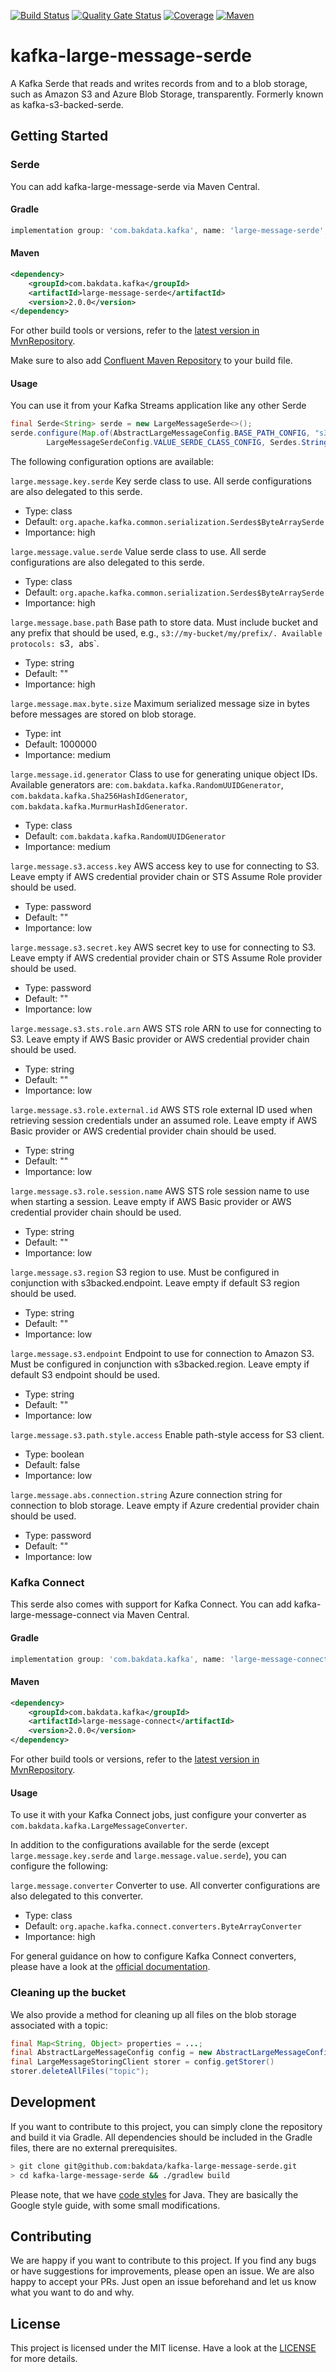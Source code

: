[![Build Status](https://dev.azure.com/bakdata/public/_apis/build/status/bakdata.kafka-s3-backed-serde?branchName=master)](https://dev.azure.com/bakdata/public/_build/latest?definitionId=20&branchName=master)
[![Quality Gate Status](https://sonarcloud.io/api/project_badges/measure?project=com.bakdata.kafka%3Alarge-message&metric=alert_status)](https://sonarcloud.io/dashboard?id=com.bakdata.kafka%3Alarge-message)
[![Coverage](https://sonarcloud.io/api/project_badges/measure?project=com.bakdata.kafka%3Alarge-message&metric=coverage)](https://sonarcloud.io/dashboard?id=com.bakdata.kafka%3Alarge-message)
[![Maven](https://img.shields.io/maven-central/v/com.bakdata.kafka/large-message-serde.svg)](https://search.maven.org/search?q=g:com.bakdata.kafka%20AND%20a:large-message-serde&core=gav)

# kafka-large-message-serde
A Kafka Serde that reads and writes records from and to a blob storage, such as Amazon S3 and Azure Blob Storage, transparently.
Formerly known as kafka-s3-backed-serde.

## Getting Started

### Serde

You can add kafka-large-message-serde via Maven Central.

#### Gradle
```gradle
implementation group: 'com.bakdata.kafka', name: 'large-message-serde', version: '2.0.0'
```

#### Maven
```xml
<dependency>
    <groupId>com.bakdata.kafka</groupId>
    <artifactId>large-message-serde</artifactId>
    <version>2.0.0</version>
</dependency>
```

For other build tools or versions, refer to the [latest version in MvnRepository](https://mvnrepository.com/artifact/com.bakdata.kafka/large-message-serde/latest).

Make sure to also add [Confluent Maven Repository](http://packages.confluent.io/maven/) to your build file.

#### Usage

You can use it from your Kafka Streams application like any other Serde

```java
final Serde<String> serde = new LargeMessageSerde<>();
serde.configure(Map.of(AbstractLargeMessageConfig.BASE_PATH_CONFIG, "s3://my-bucket/",
        LargeMessageSerdeConfig.VALUE_SERDE_CLASS_CONFIG, Serdes.StringSerde.class), false);
```

The following configuration options are available:

``large.message.key.serde``
  Key serde class to use. All serde configurations are also delegated to this serde.

  * Type: class
  * Default: `org.apache.kafka.common.serialization.Serdes$ByteArraySerde`
  * Importance: high

``large.message.value.serde``
  Value serde class to use. All serde configurations are also delegated to this serde.

  * Type: class
  * Default: `org.apache.kafka.common.serialization.Serdes$ByteArraySerde`
  * Importance: high

``large.message.base.path``
  Base path to store data. Must include bucket and any prefix that should be used, e.g., `s3://my-bucket/my/prefix/. Available protocols: `s3`, `abs`.

  * Type: string
  * Default: ""
  * Importance: high

``large.message.max.byte.size``
  Maximum serialized message size in bytes before messages are stored on blob storage.

  * Type: int
  * Default: 1000000
  * Importance: medium
  
``large.message.id.generator``
  Class to use for generating unique object IDs. Available generators are: `com.bakdata.kafka.RandomUUIDGenerator`, `com.bakdata.kafka.Sha256HashIdGenerator`, `com.bakdata.kafka.MurmurHashIdGenerator`.

  * Type: class
  * Default: `com.bakdata.kafka.RandomUUIDGenerator`
  * Importance: medium

``large.message.s3.access.key``
  AWS access key to use for connecting to S3. Leave empty if AWS credential provider chain or STS Assume Role provider should be used.

  * Type: password
  * Default: ""
  * Importance: low

``large.message.s3.secret.key``
  AWS secret key to use for connecting to S3. Leave empty if AWS credential provider chain or STS Assume Role provider should be used.

  * Type: password
  * Default: ""
  * Importance: low

 ``large.message.s3.sts.role.arn``
   AWS STS role ARN to use for connecting to S3. Leave empty if AWS Basic provider or AWS credential provider chain should be used.

   * Type: string
   * Default: ""
   * Importance: low

  
 ``large.message.s3.role.external.id``
   AWS STS role external ID used when retrieving session credentials under an assumed role. Leave empty if AWS Basic provider or AWS credential provider chain should be used.

   * Type: string
   * Default: ""
   * Importance: low

 ``large.message.s3.role.session.name``
   AWS STS role session name to use when starting a session. Leave empty if AWS Basic provider or AWS credential provider chain should be used.

   * Type: string
   * Default: ""
   * Importance: low

``large.message.s3.region``
  S3 region to use. Must be configured in conjunction with s3backed.endpoint. Leave empty if default S3 region should be used.

  * Type: string
  * Default: ""
  * Importance: low

``large.message.s3.endpoint``
  Endpoint to use for connection to Amazon S3. Must be configured in conjunction with s3backed.region. Leave empty if default S3 endpoint should be used.

  * Type: string
  * Default: ""
  * Importance: low

``large.message.s3.path.style.access``
  Enable path-style access for S3 client.

  * Type: boolean
  * Default: false
  * Importance: low

``large.message.abs.connection.string``
  Azure connection string for connection to blob storage. Leave empty if Azure credential provider chain should be used.

  * Type: password
  * Default: ""
  * Importance: low

### Kafka Connect

This serde also comes with support for Kafka Connect.
You can add kafka-large-message-connect via Maven Central.

#### Gradle
```gradle
implementation group: 'com.bakdata.kafka', name: 'large-message-connect', version: '1.1.6'
```

#### Maven
```xml
<dependency>
    <groupId>com.bakdata.kafka</groupId>
    <artifactId>large-message-connect</artifactId>
    <version>2.0.0</version>
</dependency>
```

For other build tools or versions, refer to the [latest version in MvnRepository](https://mvnrepository.com/artifact/com.bakdata.kafka/large-message-connect/latest).

#### Usage

To use it with your Kafka Connect jobs, just configure your converter as `com.bakdata.kafka.LargeMessageConverter`.

In addition to the configurations available for the serde (except `large.message.key.serde` and `large.message.value.serde`),
you can configure the following:

``large.message.converter``
  Converter to use. All converter configurations are also delegated to this converter.

  * Type: class
  * Default: `org.apache.kafka.connect.converters.ByteArrayConverter`
  * Importance: high

For general guidance on how to configure Kafka Connect converters, please have a look at the [official documentation](https://docs.confluent.io/home/connect/configuring.html).

### Cleaning up the bucket

We also provide a method for cleaning up all files on the blob storage associated with a topic:

```java
final Map<String, Object> properties = ...;
final AbstractLargeMessageConfig config = new AbstractLargeMessageConfig(properties);
final LargeMessageStoringClient storer = config.getStorer()
storer.deleteAllFiles("topic");
```

## Development

If you want to contribute to this project, you can simply clone the repository and build it via Gradle.
All dependencies should be included in the Gradle files, there are no external prerequisites.

```bash
> git clone git@github.com:bakdata/kafka-large-message-serde.git
> cd kafka-large-message-serde && ./gradlew build
```

Please note, that we have [code styles](https://github.com/bakdata/bakdata-code-styles) for Java.
They are basically the Google style guide, with some small modifications.

## Contributing

We are happy if you want to contribute to this project.
If you find any bugs or have suggestions for improvements, please open an issue.
We are also happy to accept your PRs.
Just open an issue beforehand and let us know what you want to do and why.

## License
This project is licensed under the MIT license.
Have a look at the [LICENSE](https://github.com/bakdata/kafka-large-message-serde/blob/master/LICENSE) for more details.
